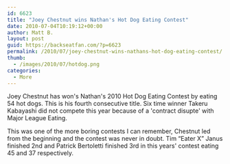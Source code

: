 ```yaml
---
id: 6623
title: "Joey Chestnut wins Nathan's Hot Dog Eating Contest"
date: 2010-07-04T10:19:12+00:00
author: Matt B.
layout: post
guid: https://backseatfan.com/?p=6623
permalink: /2010/07/joey-chestnut-wins-nathans-hot-dog-eating-contest/
thumb:
  - /images/2010/07/hotdog.png
categories:
  - More
---
```


<div class="entry">
  <p>
    Joey Chestnut has won's Nathan's 2010 Hot Dog Eating Contest by eating 54 hot dogs. This is his fourth consecutive title. Six time winner Takeru Kabayashi did not compete this year because of a 'contract disupte' with Major League Eating.
  </p>

  <p>
    This was one of the more boring contests I can remember, Chestnut led from the beginning and the contest was never in doubt. Tim &#8220;Eater X&#8221; Janus finished 2nd and Patrick Bertoletti finished 3rd in this years' contest eating 45 and 37 respectively.
  </p>
</div>
